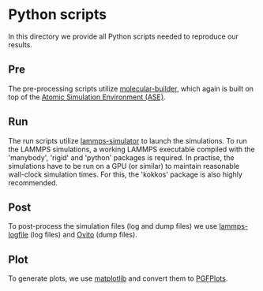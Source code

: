 # Python scripts
In this directory we provide all Python scripts needed to reproduce our results. 

## Pre
The pre-processing scripts utilize [molecular-builder](https://github.com/henriasv/molecular-builder.git), which again is built on top of the [Atomic Simulation Environment (ASE)](https://wiki.fysik.dtu.dk/ase/).

## Run 
The run scripts utilize [lammps-simulator](https://github.com/evenmn/lammps-simulator.git) to launch the simulations. To run the LAMMPS simulations, a working LAMMPS executable compiled with the 'manybody', 'rigid' and 'python' packages is required. In practise, the simulations have to be run on a GPU (or similar) to maintain reasonable wall-clock simulation times. For this, the 'kokkos' package is also highly recommended.

## Post
To post-process the simulation files (log and dump files) we use [lammps-logfile](https://github.com/henriasv/lammps-logfile.git) (log files) and [Ovito](https://www.ovito.org/) (dump files).

## Plot
To generate plots, we use [matplotlib](https://matplotlib.org/) and convert them to [PGFPlots](http://pgfplots.sourceforge.net/). 
